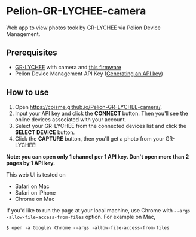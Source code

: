 # Pelion-GR-LYCHEE-camera

Web app to view photos took by GR-LYCHEE via Pelion Device Management.

## Prerequisites
* [GR-LYCHEE](https://os.mbed.com/platforms/Renesas-GR-LYCHEE/) with camera and [this firmware](https://os.mbed.com/users/coisme/code/Pelion-GR-LYCHEE-camera-firmware/)
* Pelion Device Management API Key ([Generating an API key](https://cloud.mbed.com/docs/v2.1/integrate-web-app/api-keys.html))

## How to use

1. Open https://coisme.github.io/Pelion-GR-LYCHEE-camera/.
1. Input your API key and click the **CONNECT** button. Then you'll see the online devices associated with your account.
1. Select your GR-LYCHEE from the connected devices list and click the **SELECT DEVICE** button.
1. Click the **CAPTURE** button, then you'll get a photo from your GR-LYCHEE!

**Note: you can open only 1 channel per 1 API key. Don't open more than 2 pages by 1 API key.**

This web UI is tested on
* Safari on Mac
* Safari on iPhone
* Chrome on Mac

If you'd like to run the page at your local machine, use Chrome with `--args -allow-file-access-from-files` option. For example on Mac,
```
$ open -a Google\ Chrome --args -allow-file-access-from-files
```
